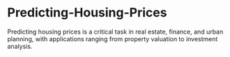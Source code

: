 # Predicting-Housing-Prices
Predicting housing prices is a critical task in real estate, finance, and urban planning, with applications ranging from property valuation to investment analysis. 
